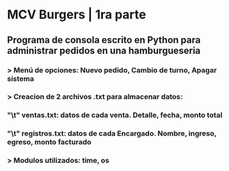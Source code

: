 # MCV Burgers | 1ra parte
## Programa de consola escrito en Python para administrar pedidos en una hamburgueseria
### > Menú de opciones: Nuevo pedido, Cambio de turno, Apagar sistema
### > Creacion de 2 archivos .txt para almacenar datos:
### "\t" ventas.txt:    datos de cada venta. Detalle, fecha, monto total
### "\t" registros.txt:   datos de cada Encargado. Nombre, ingreso, egreso, monto facturado  
### > Modulos utilizados: time, os
